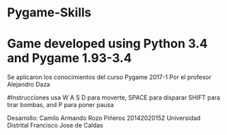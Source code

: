 # Pygame-Skills
# Game developed using Python 3.4 and Pygame 1.93-3.4
Se aplicaron los conocimientos del curso Pygame 2017-1 Por el profesor Alejandro Daza

#Instrucciones
usa W A S D para moverte, SPACE para disparar
SHIFT para tirar bombas, and P para poner pausa

Desarrollo:
Camilo Armando Rozo Piñeros 20142020152 
Universidad Distrital Francisco Jose de Caldas
